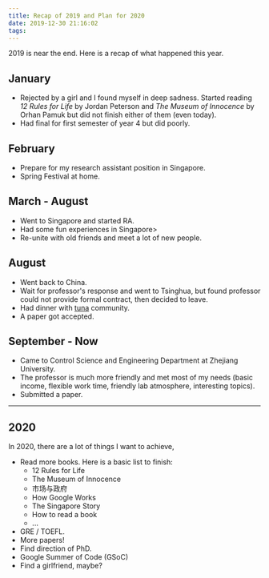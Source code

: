 ```yaml
---
title: Recap of 2019 and Plan for 2020
date: 2019-12-30 21:16:02
tags:
---
```


2019 is near the end. Here is a recap of what happened this year.

## January

* Rejected by a girl and I found myself in deep sadness. Started reading *12 Rules for Life* by Jordan Peterson and *The Museum of Innocence* by Orhan Pamuk but did not finish either of them (even today).
* Had final for first semester of year 4 but did poorly.

## February

* Prepare for my research assistant position in Singapore.
* Spring Festival at home.

## March - August

* Went to Singapore and started RA.
* Had some fun experiences in Singapore>
* Re-unite with old friends and meet a lot of new people.

## August 

* Went back to China.
* Wait for professor's response and went to Tsinghua, but found professor could not provide formal contract, then decided to leave.
* Had dinner with [tuna](https://tuna.moe) community.
* A paper got accepted.

## September - Now

* Came to Control Science and Engineering Department at Zhejiang University.
* The professor is much more friendly and met most of my needs (basic income, flexible work time, friendly lab atmosphere, interesting topics).
* Submitted a paper.

---

## 2020

In 2020, there are a lot of things I want to achieve,

* Read more books. Here is a basic list to finish:
  * 12 Rules for Life
  * The Museum of Innocence
  * 市场与政府
  * How Google Works
  * The Singapore Story
  * How to read a book
  * ...
* GRE / TOEFL.
* More papers!
* Find direction of PhD.
* Google Summer of Code (GSoC)
* Find a girlfriend, maybe?


